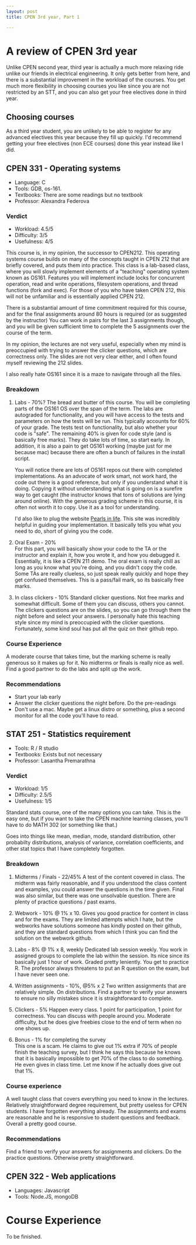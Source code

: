 ```yaml
---
layout: post
title: CPEN 3rd year, Part 1

---
```


# A review of CPEN 3rd year

Unlike CPEN second year, third year is actually a much more relaxing ride unlike our friends in electrical engineering. It only gets better from here, and there is a substantial improvement in the workload of the courses. You get much more flexibility in choosing courses you like since you are not restricted by an STT, and you can also get your free electives done in third year.

## Choosing courses
As a third year student, you are unlikely to be able to register for any advanced electives this year because they fill up quickly. I'd recommend getting your free electives (non ECE courses) done this year instead like I did. 

## CPEN 331 - Operating systems
- Language: C
- Tools: GDB, os-161.
- Textbooks: There are some readings but no textbook
- Professor: Alexandra Federova

### Verdict
- Workload: 4.5/5
- Difficulty: 3/5
- Usefulness: 4/5

This course is, in my opinion, the successor to CPEN212.
This operating systems course builds on many of the concepts 
taught in CPEN 212 that are briefly covered, and puts them into practice. 
This class is a lab-based class, where you will slowly implement elements 
of a "teaching" operating system known as OS161. Features you will implement 
include locks for concurrent operation, read and write operations, 
filesystem operations, and thread functions (fork and exec). 
For those of you who have taken CPEN 212, this will not be unfamiliar 
and is essentially applied CPEN 212.  

There is a substantial amount of time commitment required for this course, and
for the final assignments around 80 hours is required (or as suggested by the instructor)
You can work in pairs for the last 3 assignments though, and you will be given sufficient
time to complete the 5 assignments over the course of the term.  

In my opinion, the lectures are not very useful, especially when my mind is preoccupied
with trying to answer the clicker questions, which are correctness only. The slides
are not very clear either, and I often found myself reviewing the 212 slides. 

I also really hate OS161 since it is a maze to navigate through all the files. 

### Breakdown
1. Labs - 70%? 
    The bread and butter of this course. You will be completing parts of the OS161 OS
    over the span of the term. The labs are autograded for functionality, and you will
    have access to the tests and parameters on how the tests will be run.  This typically
    accounts for 60% of your grade. The tests test on functionality, but also whether
    your code is "safe". The remaining 40% is given for code style (and is
    basically free marks). They do take lots of time, so start early. In addition, it is
    also a pain to get OS161 working (maybe just for me because mac) because there are
    often a bunch of failures in the install script.    

    You will notice there are lots of OS161 repos out there with completed implementations.
    As an advocate of work smart, not work hard, the code out there is a good reference, 
    but only if you understand what it is doing. Copying it without understanding what is 
    going on is a surefire way to get caught (the instructor knows that tons of solutions
    are lying around online). With the generous grading scheme in this course, it is often
    not worth it to copy. Use it as a tool for understanding.    

    I'd also like to plug the website [Pearls in life](http://jhshi.me/blog/category/os161/index.html). This site was incredibly helpful in guiding your implementation. It basically tells
    you what you need to do, short of giving you the code.  
    
2. Oral Exam - 20%  
    For this part, you will basically show your code to the TA or the instructor and explain it,
    how you wrote it, and how you debugged it. Essentially, it is like a CPEN 211 demo. The oral
    exam is really chill as long as you know what you're doing, and you didn't copy the code. 
    Some TAs are really clueless, so just speak really quickly and hope they get confused 
    themselves. This is a pass/fail mark, so its basically free marks.  

3. In class clickers - 10%
   Standard clicker questions. Not free marks and somewhat difficult. 
   Some of them you can discuss, others you cannot. 
   The clickers questions are on the slides, so you 
   can go through them the night before and select your answers. 
   I personally hate this teaching style since my mind is 
   preoccupied with the clicker questions. Fortunately, 
   some kind soul has put all the quiz on their github repo.  

### Course Experience
A moderate course that takes time, but the marking scheme is really generous
so it makes up for it. No midterms or finals is really nice as well. Find
a good partner to do the labs and split up the work. 

### Recommendations
- Start your lab early
- Answer the clicker questions the night before. Do the pre-readings
- Don't use a mac. Maybe get a linux distro or something, plus a second monitor
  for all the code you'll have to read.

## STAT 251 - Statistics requirement
- Tools: R / R studio
- Textbooks: Exists but not necessary
- Professor: Lasantha Premarathna

### Verdict
- Workload: 1/5
- Difficulty: 2.5/5
- Usefulness: 1/5

Standard stats course, one of the many options you can take. This is
the easy one, but if you want to take the CPEN machine learning classes,
you'll have to do MATH 302 (or something like that.)  

Goes into things like mean, median, mode, standard distribution, other
probabilty distributions, analysis of variance, correlation coefficients,
and other stat topics that I have completely forgotten. 

### Breakdown
1. Midterms / Finals - 22/45%
   A test of the content covered in class. The midterm was fairly reasonable,
   and if you understood the class content and examples, you could answer the
   questions in the time given. Final was also similar, but there was one 
   unsolvable question. There are plenty of practice questions / past exams. 

2. Webwork - 10% @ 1% x 10. 
   Gives you good practice for content in class and for the exams. They are
   limited attempts which I hate, but the webworks have solutions someone has
   kindly posted on their github, and they are standard questions from which
   I think you can find the solution on the webwork github.  

3. Labs - 8% @ 1% x 8, weekly
   Dedicated lab session weekly. You work in assigned groups to complete the 
   lab within the session. Its nice since its basically just 1 hour of work.
   Graded pretty leniently. You get to practice R. The professor always
   threatens to put an R question on the exam, but I have never seen one.  

4. Written assignments - 10%, @5% x 2
   Two written assignments that are relatively simple. On distributions.
   Find a partner to verify your answers to ensure no silly mistakes since
   it is straightforward to complete.  

5. Clickers - 5%
    Happen every class. 1 point for participation, 1 point for correctness.
    You can discuss with people around you. Moderate difficulty, but he
    does give freebies close to the end of term when no one shows up.  

6. Bonus - 1% for completing the survey  
   This one is a scam. He claims to give out 1% extra if 70% of people finish
   the teaching survey, but I think he says this because he knows that it is
   basically impossible to get 70% of the class to do something. He even gives in
   class time. Let me know if he actually does give out that 1%.  

### Course experience  
A well taught class that covers everything you need to know in the lectures. Relatively
straightforward degree requirement, but pretty useless for CPEN students. I have forgotten
everything already. The assignments and exams are reasonable and he is responsive to student
questions and feedback. Overall a pretty good course. 

### Recommendations
Find a friend to verify your answers for assignments and clickers. 
Do the practice questions. Otherwise pretty straightforward. 

## CPEN 322 - Web applications
- Languages: Javascript
- Tools: Node.JS, mongoDB
  
# Course Experience

To be finished. 
  
